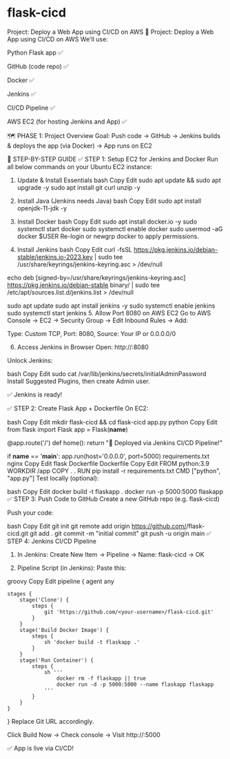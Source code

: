 # flask-cicd
Project: Deploy a Web App using CI/CD on AWS
🚀 Project: Deploy a Web App using CI/CD on AWS
We'll use:

Python Flask app ✅

GitHub (code repo) ✅

Docker ✅

Jenkins ✅

CI/CD Pipeline ✅

AWS EC2 (for hosting Jenkins and App) ✅

🗺️ PHASE 1: Project Overview
Goal: Push code → GitHub → Jenkins builds & deploys the app (via Docker) → App runs on EC2

🔹 STEP-BY-STEP GUIDE
✅ STEP 1: Setup EC2 for Jenkins and Docker
Run all below commands on your Ubuntu EC2 instance:

1. Update & Install Essentials
bash
Copy
Edit
sudo apt update && sudo apt upgrade -y
sudo apt install git curl unzip -y
2. Install Java (Jenkins needs Java)
bash
Copy
Edit
sudo apt install openjdk-11-jdk -y
3. Install Docker
bash
Copy
Edit
sudo apt install docker.io -y
sudo systemctl start docker
sudo systemctl enable docker
sudo usermod -aG docker $USER
Re-login or newgrp docker to apply permissions.

4. Install Jenkins
bash
Copy
Edit
curl -fsSL https://pkg.jenkins.io/debian-stable/jenkins.io-2023.key | sudo tee \
  /usr/share/keyrings/jenkins-keyring.asc > /dev/null

echo deb [signed-by=/usr/share/keyrings/jenkins-keyring.asc] \
  https://pkg.jenkins.io/debian-stable binary/ | sudo tee \
  /etc/apt/sources.list.d/jenkins.list > /dev/null

sudo apt update
sudo apt install jenkins -y
sudo systemctl enable jenkins
sudo systemctl start jenkins
5. Allow Port 8080 on AWS EC2
Go to AWS Console → EC2 → Security Group → Edit Inbound Rules → Add:

Type: Custom TCP, Port: 8080, Source: Your IP or 0.0.0.0/0

6. Access Jenkins in Browser
Open:
http://<your-ec2-public-ip>:8080

Unlock Jenkins:

bash
Copy
Edit
sudo cat /var/lib/jenkins/secrets/initialAdminPassword
Install Suggested Plugins, then create Admin user.

✅ Jenkins is ready!

✅ STEP 2: Create Flask App + Dockerfile
On EC2:

bash
Copy
Edit
mkdir flask-cicd && cd flask-cicd
app.py
python
Copy
Edit
from flask import Flask
app = Flask(__name__)

@app.route('/')
def home():
    return "🚀 Deployed via Jenkins CI/CD Pipeline!"

if __name__ == '__main__':
    app.run(host='0.0.0.0', port=5000)
requirements.txt
nginx
Copy
Edit
flask
Dockerfile
Dockerfile
Copy
Edit
FROM python:3.9
WORKDIR /app
COPY . .
RUN pip install -r requirements.txt
CMD ["python", "app.py"]
Test locally (optional):

bash
Copy
Edit
docker build -t flaskapp .
docker run -p 5000:5000 flaskapp
✅ STEP 3: Push Code to GitHub
Create a new GitHub repo (e.g. flask-cicd)

Push your code:

bash
Copy
Edit
git init
git remote add origin https://github.com/<your-username>/flask-cicd.git
git add .
git commit -m "initial commit"
git push -u origin main
✅ STEP 4: Jenkins CI/CD Pipeline
1. In Jenkins:
Create New Item → Pipeline → Name: flask-cicd → OK

2. Pipeline Script (in Jenkins):
Paste this:

groovy
Copy
Edit
pipeline {
    agent any

    stages {
        stage('Clone') {
            steps {
                git 'https://github.com/<your-username>/flask-cicd.git'
            }
        }
        stage('Build Docker Image') {
            steps {
                sh 'docker build -t flaskapp .'
            }
        }
        stage('Run Container') {
            steps {
                sh '''
                    docker rm -f flaskapp || true
                    docker run -d -p 5000:5000 --name flaskapp flaskapp
                '''
            }
        }
    }
}
Replace Git URL accordingly.

Click Build Now → Check console → Visit http://<ec2-ip>:5000

✅ App is live via CI/CD!

